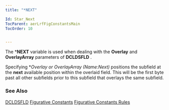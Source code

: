 ```yaml
---
title: "*NEXT"

Id: Star_Next
TocParent: aerLrfFigConstantsMain
TocOrder: 10


---
```


The ***NEXT** variable is used when dealing with the **Overlay** and **OverlayArray** parameters of **DCLDSFLD** . 

Specifying **Overlay or OverlayArray (Name:*Next)** positions the subfield at the **next** available position within the overlaid field. This will be the first byte past all other subfields prior to this subfield that overlays the same subfield. 

### See Also
[DCLDSFLD](DCLDSFLD.html)
[Figurative Constants](aerLrfFigConstantsMain.html)
[Figurative Constants Rules](Fig_Constants_Rules.html) 
